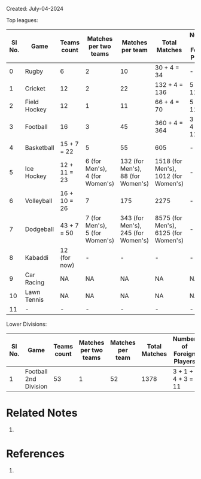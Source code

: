 Created: July-04-2024

Top leagues:

| Sl No. | Game         | Teams count  | Matches per two teams             | Matches per team                      | Total Matches                           | Number of Foreign Players |
| ------ | ------------ | ------------ | --------------------------------- | ------------------------------------- | --------------------------------------- | ------------------------- |
| 0      | Rugby        | 6            | 2                                 | 10                                    | 30 + 4 = 34                             | -                         |
| 1      | Cricket      | 12           | 2                                 | 22                                    | 132 + 4 = 136                           | 5 + 6 = 11                |
| 2      | Field Hockey | 12           | 1                                 | 11                                    | 66 + 4 = 70                             | 5 + 6 = 11                |
| 3      | Football     | 16           | 3                                 | 45                                    | 360 + 4 = 364                           | 3 + 1 + 4 + 3 = 11        |
| 4      | Basketball   | 15 + 7 = 22  | 5                                 | 55                                    | 605                                     | -                         |
| 5      | Ice Hockey   | 12 + 11 = 23 | 6 (for Men's),<br>4 (for Women's) | 132 (for Men's),<br>88 (for Women's)  | 1518 (for Men's),<br>1012 (for Women's) | -                         |
| 6      | Volleyball   | 16 + 10 = 26 | 7                                 | 175                                   | 2275                                    | -                         |
| 7      | Dodgeball    | 43 + 7 = 50  | 7 (for Men's),<br>5 (for Women's) | 343 (for Men's),<br>245 (for Women's) | 8575 (for Men's),<br>6125 (for Women's) | -                         |
| 8      | Kabaddi      | 12 (for now) | -                                 | -                                     | -                                       | -                         |
| 9      | Car Racing   | NA           | NA                                | NA                                    | NA                                      | NA                        |
| 10     | Lawn Tennis  | NA           | NA                                | NA                                    | NA                                      | NA                        |
| 11     | -            | -            | -                                 | -                                     | -                                       | -                         |

Lower Divisions:

| Sl No. | Game                  | Teams count | Matches per two teams | Matches per team | Total Matches | Number of Foreign Players |
| ------ | --------------------- | ----------- | --------------------- | ---------------- | ------------- | ------------------------- |
| 1      | Football 2nd Division | 53          | 1                     | 52               | 1378          | 3 + 1 + 4 + 3 = 11        |


# Related Notes

1. 
# References

1. 